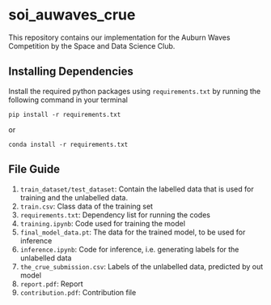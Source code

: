 # soi_auwaves_crue
This repository contains our implementation for the Auburn Waves Competition by the Space and Data Science Club. 

## Installing Dependencies
Install the required python packages using `requirements.txt` by running the following command in your terminal

```
pip install -r requirements.txt
```
or
```
conda install -r requirements.txt
```

## File Guide
1. `train_dataset/test_dataset`: Contain the labelled data that is used for training and the unlabelled data.
2. `train.csv`: Class data of the training set 
3. `requirements.txt`: Dependency list for running the codes
4. `training.ipynb`: Code used for training the model
5. `final_model_data.pt`: The data for the trained model, to be used for inference
6. `inference.ipynb`: Code for inference, i.e. generating labels for the unlabelled data
7. `the_crue_submission.csv`: Labels of the unlabelled data, predicted by out model
8. `report.pdf`: Report
9. `contribution.pdf`: Contribution file 
